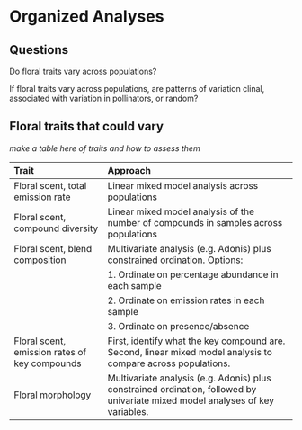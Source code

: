 Organized Analyses
================

## Questions

Do floral traits vary across populations?

If floral traits vary across populations, are patterns of variation
clinal, associated with variation in pollinators, or random?

## Floral traits that could vary

*make a table here of traits and how to assess
them*

| Trait                                         | Approach                                                                                                                       |
| :-------------------------------------------- | :----------------------------------------------------------------------------------------------------------------------------- |
| Floral scent, total emission rate             | Linear mixed model analysis across populations                                                                                 |
| Floral scent, compound diversity              | Linear mixed model analysis of the number of compounds in samples across populations                                           |
| Floral scent, blend composition               | Multivariate analysis (e.g. Adonis) plus constrained ordination. Options:                                                      |
|                                               | 1\. Ordinate on percentage abundance in each sample                                                                            |
|                                               | 2\. Ordinate on emission rates in each sample                                                                                  |
|                                               | 3\. Ordinate on presence/absence                                                                                               |
| Floral scent, emission rates of key compounds | First, identify what the key compound are. Second, linear mixed model analysis to compare across populations.                  |
| Floral morphology                             | Multivariate analysis (e.g. Adonis) plus constrained ordination, followed by univariate mixed model analyses of key variables. |
